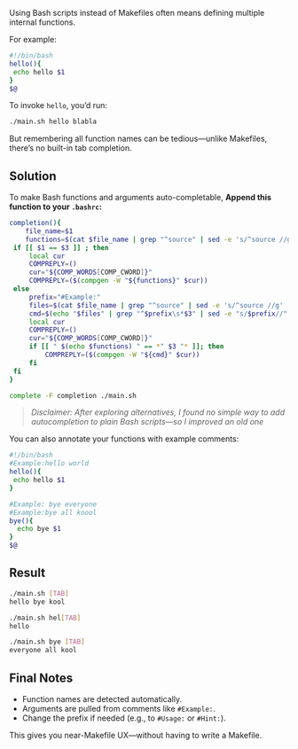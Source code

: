 
Using Bash scripts instead of Makefiles often means defining multiple internal functions.

For example:

```bash
#!/bin/bash
hello(){
 echo hello $1
}
$@
```

To invoke `hello`, you’d run:

```bash
./main.sh hello blabla
```

But remembering all function names can be tedious—unlike Makefiles, there’s no built-in tab completion.

## Solution

To make Bash functions and arguments auto-completable, **Append this function to your `.bashrc`:**

```bash
completion(){
    file_name=$1
    functions=$(cat $file_name | grep "^source" | sed -e 's/^source //g' | xargs echo $file_name | xargs cat | grep -o '^.*()' | tr -d '()')
 if [[ $1 == $3 ]] ; then
     local cur
     COMPREPLY=()
     cur="${COMP_WORDS[COMP_CWORD]}"
     COMPREPLY=($(compgen -W "${functions}" $cur))
 else
     prefix="#Example:"
     files=$(cat $file_name | grep "^source" | sed -e 's/^source //g' | xargs echo $file_name | xargs cat )
     cmd=$(echo "$files" | grep "^$prefix\s*$3" | sed -e "s/$prefix//" -e "s/$3//" -e "s/^\s*//" )
     local cur
     COMPREPLY=()
     cur="${COMP_WORDS[COMP_CWORD]}"
     if [[ " $(echo $functions) " == *" $3 "* ]]; then
         COMPREPLY=($(compgen -W "${cmd}" $cur))
     fi
 fi
}

complete -F completion ./main.sh
```

> *Disclaimer: After exploring alternatives, I found no simple way to add autocompletion to plain Bash scripts—so I improved an old one*

You can also annotate your functions with example comments:

```bash
#!/bin/bash
#Example:hello world
hello(){
 echo hello $1
}

#Example: bye everyone
#Example:bye all koool
bye(){
  echo bye $1
}
$@
```

## Result

```bash
./main.sh [TAB]
hello bye kool

./main.sh hel[TAB]
hello

./main.sh bye [TAB]
everyone all kool
```

## Final Notes

* Function names are detected automatically.
* Arguments are pulled from comments like `#Example:`.
* Change the prefix if needed (e.g., to `#Usage:` or `#Hint:`).

This gives you near-Makefile UX—without having to write a Makefile.
